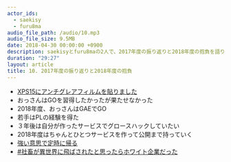 ```yaml
---
actor_ids:
  - saekisy
  - furu8ma
audio_file_path: /audio/10.mp3
audio_file_size: 9.5MB
date: 2018-04-30 00:00:00 +0900
description: saekisyとfuru8maの2人で、2017年度の振り返りと2018年度の抱負を語りました。
duration: "29:27"
layout: article
title: 10. 2017年度の振り返りと2018年度の抱負
---
```


- [XPS15にアンチグレアフィルムを貼りました](https://www.amazon.co.jp/exec/obidos/ASIN/B01BV6UDE4/amazletjp-22/ref=nosim/)
- おっさんはGOを習得したかったが果たせなかった
- 2018年度、おっさんはGAEでGO
- 若手はPLの経験を得た
- ３年後は自分が作ったサービスでグロースハックしていたい
- 2018年度はちゃんとひとつサービスを作って公開まで持っていく
- [強い意思で定時に帰る](https://qiita.com/furu8ma/items/f909b8820c9d6d21897a)
- [#社畜が異世界に飛ばされたと思ったらホワイト企業だった](https://twitter.com/hashtag/%E7%A4%BE%E7%95%9C%E3%81%8C%E7%95%B0%E4%B8%96%E7%95%8C%E3%81%AB%E9%A3%9B%E3%81%B0%E3%81%95%E3%82%8C%E3%81%9F%E3%81%A8%E6%80%9D%E3%81%A3%E3%81%9F%E3%82%89%E3%83%9B%E3%83%AF%E3%82%A4%E3%83%88%E4%BC%81%E6%A5%AD%E3%81%A0%E3%81%A3%E3%81%9F)





